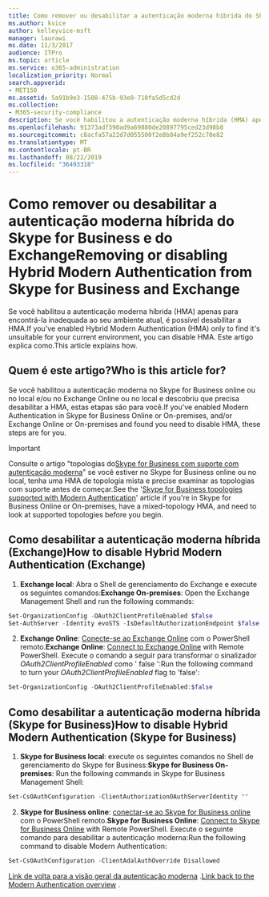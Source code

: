 ```yaml
---
title: Como remover ou desabilitar a autenticação moderna híbrida do Skype for Business e do Exchange
ms.author: kvice
author: kelleyvice-msft
manager: laurawi
ms.date: 11/3/2017
audience: ITPro
ms.topic: article
ms.service: o365-administration
localization_priority: Normal
search.appverid:
- MET150
ms.assetid: 5a91b9e3-1508-475b-93e0-710fa5d5cd2d
ms.collection:
- M365-security-compliance
description: Se você habilitou a autenticação moderna híbrida (HMA) apenas para encontrá-la inadequada ao seu ambiente atual, é possível desabilitar a HMA. Este artigo explica como.
ms.openlocfilehash: 91373adf590ad9a69880de20897795ced23d98b8
ms.sourcegitcommit: c8acfa57a22d7d055500f2e8b84a9ef252c70e82
ms.translationtype: MT
ms.contentlocale: pt-BR
ms.lasthandoff: 08/22/2019
ms.locfileid: "36493318"
---
```

# <a name="removing-or-disabling-hybrid-modern-authentication-from-skype-for-business-and-exchange"></a><span data-ttu-id="e8be0-104">Como remover ou desabilitar a autenticação moderna híbrida do Skype for Business e do Exchange</span><span class="sxs-lookup"><span data-stu-id="e8be0-104">Removing or disabling Hybrid Modern Authentication from Skype for Business and Exchange</span></span>

<span data-ttu-id="e8be0-105">Se você habilitou a autenticação moderna híbrida (HMA) apenas para encontrá-la inadequada ao seu ambiente atual, é possível desabilitar a HMA.</span><span class="sxs-lookup"><span data-stu-id="e8be0-105">If you've enabled Hybrid Modern Authentication (HMA) only to find it's unsuitable for your current environment, you can disable HMA.</span></span> <span data-ttu-id="e8be0-106">Este artigo explica como.</span><span class="sxs-lookup"><span data-stu-id="e8be0-106">This article explains how.</span></span>
  
## <a name="who-is-this-article-for"></a><span data-ttu-id="e8be0-107">Quem é este artigo?</span><span class="sxs-lookup"><span data-stu-id="e8be0-107">Who is this article for?</span></span>

<span data-ttu-id="e8be0-108">Se você habilitou a autenticação moderna no Skype for Business online ou no local e/ou no Exchange Online ou no local e descobriu que precisa desabilitar a HMA, estas etapas são para você.</span><span class="sxs-lookup"><span data-stu-id="e8be0-108">If you've enabled Modern Authentication in Skype for Business Online or On-premises, and/or Exchange Online or On-premises and found you need to disable HMA, these steps are for you.</span></span>

> [!IMPORTANT]
> <span data-ttu-id="e8be0-109">Consulte o artigo "topologias do[Skype for Business com suporte com autenticação moderna](https://technet.microsoft.com/en-us/library/mt803262.aspx)" se você estiver no Skype for Business online ou no local, tenha uma HMA de topologia mista e precise examinar as topologias com suporte antes de começar.</span><span class="sxs-lookup"><span data-stu-id="e8be0-109">See the '[Skype for Business topologies supported with Modern Authentication](https://technet.microsoft.com/en-us/library/mt803262.aspx)' article if you're in Skype for Business Online or On-premises, have a mixed-topology HMA, and need to look at supported topologies before you begin.</span></span>
  
## <a name="how-to-disable-hybrid-modern-authentication-exchange"></a><span data-ttu-id="e8be0-110">Como desabilitar a autenticação moderna híbrida (Exchange)</span><span class="sxs-lookup"><span data-stu-id="e8be0-110">How to disable Hybrid Modern Authentication (Exchange)</span></span>

1. <span data-ttu-id="e8be0-111">**Exchange local**: Abra o Shell de gerenciamento do Exchange e execute os seguintes comandos:</span><span class="sxs-lookup"><span data-stu-id="e8be0-111">**Exchange On-premises**: Open the Exchange Management Shell and run the following commands:</span></span> 

```powershell
Set-OrganizationConfig -OAuth2ClientProfileEnabled $false
Set-AuthServer -Identity evoSTS -IsDefaultAuthorizationEndpoint $false
```

2. <span data-ttu-id="e8be0-112">**Exchange Online**: [Conecte-se ao Exchange Online](https://docs.microsoft.com/en-us/powershell/exchange/exchange-online/connect-to-exchange-online-powershell/connect-to-exchange-online-powershell) com o PowerShell remoto.</span><span class="sxs-lookup"><span data-stu-id="e8be0-112">**Exchange Online**: [Connect to Exchange Online](https://docs.microsoft.com/en-us/powershell/exchange/exchange-online/connect-to-exchange-online-powershell/connect-to-exchange-online-powershell) with Remote PowerShell.</span></span> <span data-ttu-id="e8be0-113">Execute o comando a seguir para transformar o sinalizador *OAuth2ClientProfileEnabled* como ' false ':</span><span class="sxs-lookup"><span data-stu-id="e8be0-113">Run the following command to turn your  *OAuth2ClientProfileEnabled*  flag to 'false':</span></span>

```powershell    
Set-OrganizationConfig -OAuth2ClientProfileEnabled:$false
```
    
## <a name="how-to-disable-hybrid-modern-authentication-skype-for-business"></a><span data-ttu-id="e8be0-114">Como desabilitar a autenticação moderna híbrida (Skype for Business)</span><span class="sxs-lookup"><span data-stu-id="e8be0-114">How to disable Hybrid Modern Authentication (Skype for Business)</span></span>

1. <span data-ttu-id="e8be0-115">**Skype for Business local**: execute os seguintes comandos no Shell de gerenciamento do Skype for Business:</span><span class="sxs-lookup"><span data-stu-id="e8be0-115">**Skype for Business On-premises**: Run the following commands in Skype for Business Management Shell:</span></span>

```powershell
Set-CsOAuthConfiguration -ClientAuthorizationOAuthServerIdentity ""
```

2. <span data-ttu-id="e8be0-116">**Skype for Business online**: [conectar-se ao Skype for Business online](https://docs.microsoft.com/en-us/office365/enterprise/powershell/manage-skype-for-business-online-with-office-365-powershell) com o PowerShell remoto.</span><span class="sxs-lookup"><span data-stu-id="e8be0-116">**Skype for Business Online**: [Connect to Skype for Business Online](https://docs.microsoft.com/en-us/office365/enterprise/powershell/manage-skype-for-business-online-with-office-365-powershell) with Remote PowerShell.</span></span> <span data-ttu-id="e8be0-117">Execute o seguinte comando para desabilitar a autenticação moderna:</span><span class="sxs-lookup"><span data-stu-id="e8be0-117">Run the following command to disable Modern Authentication:</span></span>

```powershell    
Set-CsOAuthConfiguration -ClientAdalAuthOverride Disallowed
```

<span data-ttu-id="e8be0-118">[Link de volta para a visão geral da autenticação moderna](hybrid-modern-auth-overview.md) .</span><span class="sxs-lookup"><span data-stu-id="e8be0-118">[Link back to the Modern Authentication overview](hybrid-modern-auth-overview.md) .</span></span> 
  

